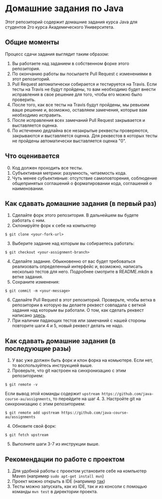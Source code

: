 # Домашние задания по Java

Этот репозиторий содержит домашние задания курса Java для студентов 2го курса
Академического Университета.

## Общие моменты

Процесс сдачи задания выглядит таким образом: 

1. Вы работаете над заданием в собственном форке этого репозитория.
2. По окончанию работы вы посылаете Pull Request с изменениями в этот репозиторий.
3. Pull Request автоматически собирается и тестируется на Travis. Если тесты на Travis не будут пройдены, то вам необходимо будет внести исправления в свое решение для того, чтобы его можно было проверить.
4. После того, как все тесты на Travis будут пройдены, мы ревьюим ваше решение и, возможно, оставляем замечения, которые вам необходимо исправить.
5. После исправления всех замечаний Pull Request закрывается и выставляется оценка.
6. По истечению дедлайна все незакрытые реквесты проверяются, закрываются и выставляется оценка. Для реквестов в которых тесты не пройдены автоматически выставляется оценка "0".

## Что оценивается

0. Код должен проходить все тесты.
1. Субъективная метрики: разумность, читаемость кода.
2. Чуть менее субъективные: отсутствие самоповторения, соблюдение общепринятых соглашений о форматировании кода, соглашений о наименовании.

## Как сдавать домашние задания (в первый раз)

1. Сделайте форк этого репозитория. В дальнейшем вы будете работать с ним.
2. Склонируйте форк к себе на компьютер

  ```
  $ git clone <your-fork-url>
  ```
 
3. Выберите задание над которым вы собираетесь работать:

  ```
  $ git checkout <your-assignment-branch>
  ```

4. Сделайте задание. Обыкновенно от вас будет требоваться реализовать определенный интерфейс и, возможно, написать несколько тестов для него. Подробнее смотрите в README.mkdn в ветке задания.
5. Сохраните изменения:

  ```
  $ git commit -m <your-message>
  ```
6. Сделайте Pull Request в этот репозиторий. Проверьте, чтобы ветка в репозитории в которую вы делаете реквест совпадала с веткой задания над которым вы работали. О том, как сделать реквест написано [здесь](https://help.github.com/articles/creating-a-pull-request/).
7. При наличии падающих тестов или замечаний с нашей стороны повторите шаги 4 и 5, новый реквест делать не надо.

## Как сдавать домашние задания (в последующие разы)

1. У вас уже должен быть форк и клон форка на комьютере. Если нет, то воспользуйтесь инструкцией выше.
2. Проверьте, что git настроен на синхронизацию с этим репозиторием:

  ```
  $ git remote -v
  ```
  
  Если вывод этой команды содержит `upstream https://github.com/java-course-au/assignments`, то перейдите на шаг 4.
3. Настройте git на синхронизацию с этим репозиторием:

  ```
  $ git remote add upstream https://github.com/java-course-au/assignments
  ```
4. Обновите свой форк:

  ```
  $ git fetch upstream
  ```
5. Выполните шаги 3-7 из инструкции выше.

## Рекомендации по работе с проектом

1. Для удобной работы с проектом установите себе на компьютер Maven (например ``sudo apt-get install mvn``)
2. Проект можно открыть в IDE (например [так]( https://www.jetbrains.com/idea/help/importing-project-from-maven-model.html))
3. Тесты можно запускать, как из IDE, так и из консоли с помощью команды ``mvn test`` в директории проекта.
